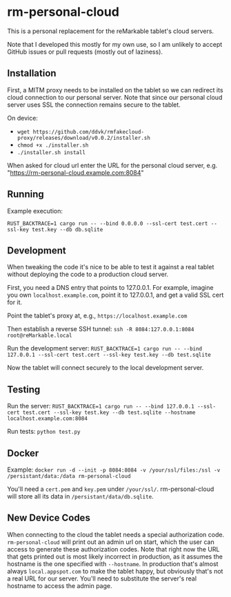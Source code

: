 # rm-personal-cloud

This is a personal replacement for the reMarkable tablet's cloud servers.

Note that I developed this mostly for my own use, so I am unlikely to accept GitHub issues or pull requests (mostly out of laziness).


## Installation

First, a MITM proxy needs to be installed on the tablet so we can redirect its cloud connection to our personal server.  Note that since our personal cloud server uses SSL the connection remains secure to the tablet.

On device:
* `wget https://github.com/ddvk/rmfakecloud-proxy/releases/download/v0.0.2/installer.sh`
* `chmod +x ./installer.sh`
* `./installer.sh install`

When asked for cloud url enter the URL for the personal cloud server, e.g. "https://rm-personal-cloud.example.com:8084"


## Running

Example execution:

`RUST_BACKTRACE=1 cargo run -- --bind 0.0.0.0 --ssl-cert test.cert --ssl-key test.key --db db.sqlite`


## Development

When tweaking the code it's nice to be able to test it against a real tablet without deploying the code to a production cloud server.

First, you need a DNS entry that points to 127.0.0.1.  For example, imagine you own `localhost.example.com`, point it to 127.0.0.1, and get a valid SSL cert for it.

Point the tablet's proxy at, e.g., `https://localhost.example.com`

Then establish a reverse SSH tunnel: `ssh -R 8084:127.0.0.1:8084 root@reMarkable.local`

Run the development server: `RUST_BACKTRACE=1 cargo run -- --bind 127.0.0.1 --ssl-cert test.cert --ssl-key test.key --db test.sqlite`

Now the tablet will connect securely to the local development server.


## Testing

Run the server: `RUST_BACKTRACE=1 cargo run -- --bind 127.0.0.1 --ssl-cert test.cert --ssl-key test.key --db test.sqlite --hostname localhost.example.com:8084`

Run tests: `python test.py`


## Docker

Example: `docker run -d --init -p 8084:8084 -v /your/ssl/files:/ssl -v /persistant/data:/data rm-personal-cloud`

You'll need a `cert.pem` and `key.pem` under `/your/ssl/`.  rm-personal-cloud will store all its data in `/persistant/data/db.sqlite`.


## New Device Codes

When connecting to the cloud the tablet needs a special authorization code.  `rm-personal-cloud` will print out an admin url on start, which the user can access to generate these authorization codes.  Note that right now the URL that gets printed out is most likely incorrect in production, as it assumes the hostname is the one specified with `--hostname`.  In production that's almost always `local.appspot.com` to make the tablet happy, but obviously that's not a real URL for our server.  You'll need to substitute the server's real hostname to access the admin page.